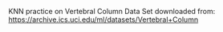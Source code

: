 KNN practice on Vertebral Column Data Set downloaded from: https://archive.ics.uci.edu/ml/datasets/Vertebral+Column
